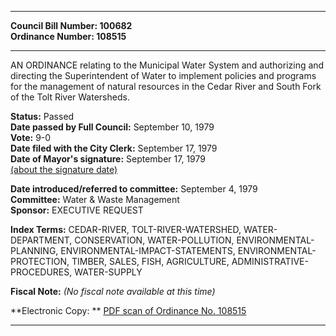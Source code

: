 * * * * *  
  
**Council Bill Number: [](#h0)[](#h2)100682**   
**Ordinance Number: 108515**  
  
* * * * *  
  
AN ORDINANCE relating to the Municipal Water System and authorizing and directing the Superintendent of Water to implement policies and programs for the management of natural resources in the Cedar River and South Fork of the Tolt River Watersheds.  
  
**Status:** Passed   
**Date passed by Full Council:** September 10, 1979   
**Vote:** 9-0   
**Date filed with the City Clerk:** September 17, 1979   
**Date of Mayor's signature:** September 17, 1979   
[(about the signature date)](/~public/approvaldate.htm)   
  
  
**Date introduced/referred to committee:** September 4, 1979   
**Committee:** Water & Waste Management   
**Sponsor:** EXECUTIVE REQUEST   
  
**Index Terms:** CEDAR-RIVER, TOLT-RIVER-WATERSHED, WATER-DEPARTMENT, CONSERVATION, WATER-POLLUTION, ENVIRONMENTAL-PLANNING, ENVIRONMENTAL-IMPACT-STATEMENTS, ENVIRONMENTAL-PROTECTION, TIMBER, SALES, FISH, AGRICULTURE, ADMINISTRATIVE-PROCEDURES, WATER-SUPPLY  
  
**Fiscal Note:** *(No fiscal note available at this time)*  
  
**Electronic Copy: ** [PDF scan of Ordinance No. 108515](/~archives/Ordinances/Ord_108515.pdf)  
  
* * * * *  
